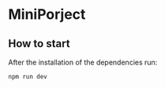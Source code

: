 # MiniPorject

## How to start

After the installation of the dependencies run:

```
npm run dev
```

